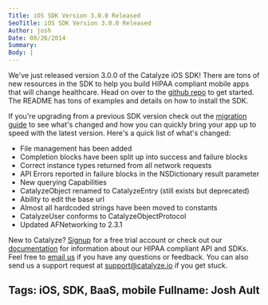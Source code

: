 ```yaml
---
Title: iOS SDK Version 3.0.0 Released
SeoTitle: iOS SDK Version 3.0.0 Released
Author: josh
Date: 08/26/2014
Summary: 
Body: |
---
```

We've just released version 3.0.0 of the Catalyze iOS SDK! There are tons of new resources in the SDK to help you build HIPAA compliant mobile apps that will change healthcare. Head on over to the [github repo](https://github.com/catalyzeio/catalyze-ios-sdk) to get started.  The README has tons of examples and details on how to install the SDK.

If you're upgrading from a previous SDK version check out the [migration guide](https://github.com/catalyzeio/catalyze-ios-sdk/wiki/ios-3.0-migration-guide) to see what's changed and how you can quickly bring your app up to speed with the latest version. Here's a quick list of what's changed:

* File management has been added
* Completion blocks have been split up into success and failure blocks
* Correct instance types returned from all network requests
* API Errors reported in failure blocks in the NSDictionary result parameter
* New querying Capabilities
* CatalyzeObject renamed to CatalyzeEntry (still exists but deprecated)
* Ability to edit the base url
* Almost all hardcoded strings have been moved to constants
* CatalyzeUser conforms to CatalyzeObjectProtocol
* Updated AFNetworking to 2.3.1

New to Catalyze? [Signup](https://dashboard.catalyze.io/signup) for a free trial account or check out our [documentation](https://dashboard.catalyze.io/resources) for information about our HIPAA compliant API and SDKs. Feel free to [email us](mailto:hello@catalyze.io) if you have any questions or feedback. You can also send us a support request at [support@catalyze.io](mailto:support@catalyze.io) if you get stuck.

Tags: iOS, SDK, BaaS, mobile
Fullname: Josh Ault
---
